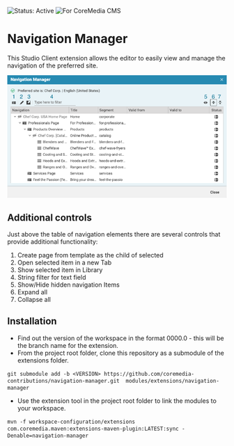 ![Status: Active](https://documentation.coremedia.com/badges/badge_status_active.png "Status: Active")
![For CoreMedia CMS](https://documentation.coremedia.com/badges/badge_coremedia_cms.png "For CoreMedia CMS")

# Navigation Manager

This Studio Client extension allows the editor to easily view and manage the navigation of the preferred site.

![Navigation Manager](docs/images/navigation-manager-UI.png)

## Additional controls

Just above the table of navigation elements there are several controls that provide additional functionality:
1. Create page from template as the child of selected
2. Open selected item in a new Tab
3. Show selected item in Library
4. String filter for text field
5. Show/Hide hidden navigation Items
6. Expand all
7. Collapse all

## Installation

- Find out the version of the workspace in the format 0000.0 - this will be the branch name for the extension.
- From the project root folder, clone this repository as a submodule of the extensions folder. 
```
git submodule add -b <VERSION> https://github.com/coremedia-contributions/navigation-manager.git  modules/extensions/navigation-manager 
```

- Use the extension tool in the project root folder to link the modules to your workspace.
 ```
mvn -f workspace-configuration/extensions com.coremedia.maven:extensions-maven-plugin:LATEST:sync -Denable=navigation-manager
```
